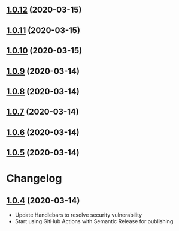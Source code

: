 ## [1.0.12](https://github.com/NickLargen/testcafe-reporter-nunit3/compare/v1.0.11...v1.0.12) (2020-03-15)

## [1.0.11](https://github.com/NickLargen/testcafe-reporter-nunit3/compare/v1.0.10...v1.0.11) (2020-03-15)

## [1.0.10](https://github.com/NickLargen/testcafe-reporter-nunit3/compare/v1.0.9...v1.0.10) (2020-03-15)

## [1.0.9](https://github.com/NickLargen/testcafe-reporter-nunit3/compare/v1.0.8...v1.0.9) (2020-03-14)

## [1.0.8](https://github.com/NickLargen/testcafe-reporter-nunit3/compare/v1.0.7...v1.0.8) (2020-03-14)

## [1.0.7](https://github.com/NickLargen/testcafe-reporter-nunit3/compare/v1.0.6...v1.0.7) (2020-03-14)

## [1.0.6](https://github.com/NickLargen/testcafe-reporter-nunit3/compare/v1.0.5...v1.0.6) (2020-03-14)

## [1.0.5](https://github.com/NickLargen/testcafe-reporter-nunit3/compare/v1.0.4...v1.0.5) (2020-03-14)

# Changelog

## [1.0.4](https://github.com/NickLargen/testcafe-reporter-nunit3/compare/1.0.3...v1.0.4) (2020-03-14)

-   Update Handlebars to resolve security vulnerability
-   Start using GitHub Actions with Semantic Release for publishing

